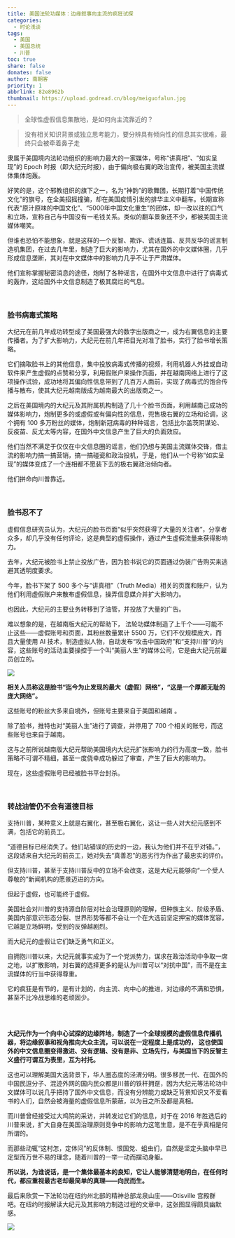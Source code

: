 ```yaml
---
title: 美国法轮功媒体：边缘叙事向主流的疯狂试探
categories:
  - 时论浅谈
tags:
  - 美国
  - 美国总统
  - 川普
toc: true
share: false
donates: false
author: 南朝客
priority: 1
abbrlink: 82e8962b
thumbnail: https://upload.godread.cn/blog/meiguofalun.jpg
---
```


> 全球性虚假信息集散地，是如何向主流靠近的？

<!-- more -->

> 没有相关知识背景或独立思考能力，要分辨具有倾向性的信息其实很难，最终只会被牵着鼻子走

隶属于美国境内法轮功组织的影响力最大的一家媒体，号称“讲真相”、“如实呈现”的 Epoch 时报（即大纪元时报），由于偏向极右翼的政治宣传，被美国主流媒体集体炮轰。



好笑的是，这个邪教组织的旗下之一，名为“神韵”的歌舞团，长期打着“中国传统文化”的旗号，在全美招摇撞骗，却在美国疫情引发的排华主义中翻车。长期宣称代表“原汁原味的中国文化”、“5000年中国文化重生”的团体，却一改以往的口气和立场，宣称自己与中国没有一毛钱关系。类似的翻车景象还不少，都被美国主流媒体嘲笑。



但谁也恐怕不能想象，就是这样的一个反智、欺诈、谎话连篇、反共反华的谣言制造机集团，在过去几年里，制造了巨大的影响力，尤其在国外的中文媒体圈，几乎形成信息垄断，其对在中文媒体中的影响力几乎不让于严肃媒体。



他们宣称掌握秘密消息的途径，炮制了各种谣言，在国外中文信息中进行了病毒式的轰炸，这给国外中文信息制造了极其腐烂的气息。

<br/>

### **脸书病毒式策略**

大纪元在前几年成功转型成了美国最强大的数字出版商之一，成为右翼信息的主要传播者。为了扩大影响力，大纪元在前几年把目光对准了脸书，实行了脸书增长策略。



它们摘取脸书上的其他信息，集中投放病毒式传播的视频，利用机器人外挂或自动软件来产生虚假的点赞和分享，利用假账户来操作页面，并在越南网络上进行了这项操作试验，成功地将其偏向性信息带到了几百万人面前，实现了病毒式的饱合传播与散布，使其大纪元越南版成为越南最大的出版商之一。



之后在美国境内的大纪元及其附属机构制造了几十个脸书页面，利用越南己成功的媒体影响力，炮制更多的或虚假或有偏向性的信息，兜售极右翼的立场和论调，这个拥有 100 多万粉丝的媒体，炮制新冠病毒的种种谣言，包括比尔盖茨阴谋论、反疫苗、反尤太等内容，在国外中文信息产生了巨大的负面效应。



他们当然不满足于仅仅在中文信息圈的谣言，他们仍想与美国主流媒体交锋，借主流的影响力搞一搞营销，搞一搞碰瓷和政治投机，于是，他们从一个号称“如实呈现”的媒体变成了一个连相都不愿装下去的极右翼政治倾向者。



他们拼命向川普靠近。

<br/>

### **脸书忍不了**

虚假信息研究员认为，大纪元的脸书页面“似乎突然获得了大量的关注者”，分享者众多，却几乎没有任何评论，这是典型的虚假操作，通过产生虚假流量来获得影响力。



去年，大纪元被脸书上禁止投放广告，因为脸书说它的页面通过伪装广告购买来逃避其透明度要求。



今年，脸书下架了 500 多个与“讲真相”（Truth Media）相关的页面和账户，认为他们利用虚假账户来散布虚假信息，操弄信息媒介并扩大影响力。



也因此，大纪元的主要业务转移到了油管，并投放了大量的广告。



难以想象的是，在越南版大纪元的帮助下， 法轮功媒体制造了上千个——可能不止这些——虚假账号和页面，其粉丝数量累计 5500 万，它们不仅规模庞大，而且大量使用 AI 技术，制造虚拟人物，自动发布“攻击中国政府”和“支持川普”的内容，这些账号的活动主要操控于一个叫“美丽人生”的媒体公司，它是由大纪元前雇员创立的。

![](https://upload.godread.cn/blog/meiguofalun.jpg)



**相关人员称这是脸书“迄今为止发现的最大（虚假）网络”，“这是一个厚颜无耻的庞大网络”。**



这些账号的粉丝大多来自境外，但账号主要来自于美国和越南 。



除了脸书，推特也对“美丽人生”进行了调查，并停用了 700 个相关的账号，而这些账号也来自于越南。



这与之前所说越南版大纪元帮助美国境内大纪元扩张影响力的行为高度一致，脸书策略不可谓不精细，甚至一度侥幸成功躲过了审查，产生了巨大的影响力。



现在，这些虚假账号已经被脸书平台封杀。

<br/>

### **转战油管仍不会有道德目标**

支持川普，某种意义上就是右翼化，甚至极右翼化，这让一些人对大纪元感到不满，包括它的前员工。



“道德目标已经消失了。他们站错误的历史的一边，我认为他们并不在乎对错。”，这段话来自大纪元的前员工，她对失去“真善忍”的恶劣行为作出了最忠实的评价。



但支持川普，甚至于支持川普反中的立场不会改变，这是大纪元能够向“一个受人尊敬的”新闻机构的愿景迈进的方向。



但起于虚假，也可能终于虚假。



美国社会对川普的支持源自阶层对社会治理原则的理解，但种族主义、阶级矛盾、美国内部意识形态分裂、世界形势等都不会让一个在大选前坚定押宝的媒体宽容，它越是立场鲜明，受到的反弹越剧烈。



而大纪元的虚假让它们缺乏勇气和正义。



自拥抱川普以来，大纪元就事实成为了一个党派势力，谋求在政治活动中争取一席之地，以扩散影响，对右翼的选择更多的是认为川普可以“对抗中国”，而不是在主流媒体的行当中获得尊重。



它的疯狂是有节的，是有计划的，向主流、向中心的推进，对边缘的不满和恐惧，甚至不比冷战思维的老顽固少。

<br/>

<br/>

**大纪元作为一个向中心试探的边缘阵地，制造了一个全球规模的虚假信息传播机器，将边缘叙事和视角推向大众主流，可以说在一定程度上是成功的， 这也使国外的中文信息圈变得激进、没有逻辑、没有是非、立场先行，与美国当下的反智主义盛行可谓互为表里，互为衬托。**



这也可以理解美国大选背景下，华人圈态度的泾渭分明。很多移民一代、在国外的中国民逗分子、混迹外网的国内民众都是川普的铁杆拥趸，因为大纪元等法轮功中文媒体可以说几乎把持了国外中文信息，而没有分辨能力或缺乏背景知识又不爱看书的人们，自然会被海量的虚假信息所蒙蔽，以为目之所及都是真相。



而川普曾经接受过大鸡院的采访，并转发过它们的信息，对于在 2016 年胜选后的川普来说，扩大自身在美国治理原则竞争中的影响力这笔生意，是不在乎真相是何所谓的。



而那些动辄“这村怎，定体问”的反体制、恨国党、蛆虫们，自然是坚定头脑中早已定型而万世不易的理念，随着川普的一举一动而摆动身躯。



**所以说，为谁说话，是一个集体最基本的良知，它让人能够清楚地明白，在任何时代，都应重视最古老却最简单的真理——向民而生。**



最后来欣赏一下法轮功在纽约州北部的精神总部龙泉山庄——Otisville 宫殿群吧。在纽约时报解读大纪元及其影响力制造过程的文章中，这张图显得颇具幽默感。

![](https://upload.godread.cn/blog/meiguofalun_01.jpg)

